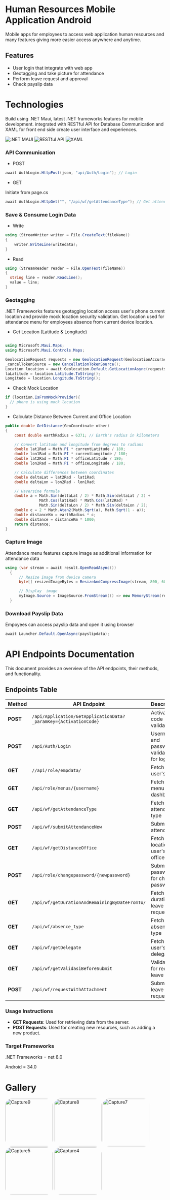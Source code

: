 # Human Resources Mobile Application Android
Mobile apps for employees to access web application human resources and many features giving more easier access anywhere and anytime.

## Features
- User login that integrate with web app
- Geotagging and take picture for attendance 
- Perform leave request and approval
- Check payslip data

# Technologies
Build using .NET Maui, latest .NET frameworks features for mobile development. integrated with RESTful API for Database Communication and XAML for front end side create user interface and experiences.

![.NET MAUI](https://img.shields.io/badge/.NET%20MAUI-%235C2D91.svg?style=for-the-badge&logo=dotnet&logoColor=white)  ![RESTful API](https://img.shields.io/badge/RESTful%20API-%2300843e.svg?style=for-the-badge&logo=api&logoColor=white)  ![XAML](https://img.shields.io/badge/XAML-%230C54C2.svg?style=for-the-badge&logo=xml&logoColor=white)

### API Communication

* POST
```csharp
await AuthLogin.HttpPost(json, "api/Auth/Login"); // Login
```

* GET

Initiate from page.cs
```csharp
await AuthLogin.HttpGet("", "/api/wf/getAttendanceType"); // Get attendance type for taking attendance
```

### Save & Consume Login Data
  
* Write
```csharp
using (StreamWriter writer = File.CreateText(fileName))
{
    writer.WriteLine(writedata);
}
```

* Read
```csharp
using (StreamReader reader = File.OpenText(fileName))
{
  string line = reader.ReadLine();
  value = line;
}
```

### Geotagging
.NET Frameworks features geotagging location access user's phone current location and provide mock location security validation. Get location used for attendance menu for employees absence from current device location.
* Get Location (Latitude & Longitude)
```csharp

using Microsoft.Maui.Maps;
using Microsoft.Maui.Controls.Maps;

GeolocationRequest requests = new GeolocationRequest(GeolocationAccuracy.Medium, TimeSpan.FromSeconds(10));
_cancelTokenSource = new CancellationTokenSource();
Location location = await Geolocation.Default.GetLocationAsync(requests, _cancelTokenSource.Token);
laLatitude = location.Latitude.ToString();
Longitude = location.Longitude.ToString();
```
* Check Mock Location
```csharp
if (location.IsFromMockProvider){
  // phone is using mock location
}
```
* Calculate Distance Between Current and Office Location
```csharp
public double GetDistance(GeoCoordinate other)
{
    const double earthRadius = 6371; // Earth's radius in kilometers

    // Convert latitude and longitude from degrees to radians
    double lat1Rad = Math.PI * currentLatitude / 180;
    double lon1Rad = Math.PI * currentLongitude / 180;
    double lat2Rad = Math.PI * officeLatitude / 180;
    double lon2Rad = Math.PI * officeLongitude / 180;

    // Calculate differences between coordinates
    double deltaLat = lat2Rad - lat1Rad;
    double deltaLon = lon2Rad - lon1Rad;

    // Haversine formula
    double a = Math.Sin(deltaLat / 2) * Math.Sin(deltaLat / 2) +
               Math.Cos(lat1Rad) * Math.Cos(lat2Rad) *
               Math.Sin(deltaLon / 2) * Math.Sin(deltaLon / 2);
    double c = 2 * Math.Atan2(Math.Sqrt(a), Math.Sqrt(1 - a));
    double distanceKm = earthRadius * c;
    double distance = distanceKm * 1000;
    return distance;
}
```

### Capture Image
Attendance menu features capture image as additional information for attendance data
```csharp
using (var stream = await result.OpenReadAsync())
  {
      // Resize Image from device camera
      byte[] resizedImageBytes = ResizeAndCompressImage(stream, 800, 600); 

      // Display  image
      myImage.Source = ImageSource.FromStream(() => new MemoryStream(resizedImageBytes));
  }
```
### Download Payslip Data
Empoyees can access payslip data and open it using browser
```csharp
await Launcher.Default.OpenAsync(payslipdata);
```

# API Endpoints Documentation

This document provides an overview of the API endpoints, their methods, and functionality.

## Endpoints Table

| Method     | API Endpoint            | Description             | Pages      |
|------------|-------------------------|-------------------------|------------|
| **POST**    | `/api/Application/GetApplicationData?_paramKey={ActivationCode}`            | Activation code validation         | Landing Page  |
| **POST**   | `/api/Auth/Login`            | Username and password validation for login       | Login Page   |
| **GET**    | `//api/role/empdata/`         | Fetch the user's data     | All Page   |
| **GET**    | `/api/role/menus/{username}`       | Fetch list of menu on dashboard      | Dashboard Pages   |
| **GET**    | `/api/wf/getAttendanceType`       | Fetch list attendance type     | Attendance Page   |
| **POST** | `/api/wf/submitAttendanceNew`       | Submit attendance     | Attendance Page   |
| **GET**    | `/api/wf/getDistanceOffice`         | Fetch the location of user's office     | Attendance Page   |
| **POST**    | `/api/role/changepassword/{newpassword}`         | Submit new password for change password     | Change Password Page   |
| **GET**    | `/api/wf/getDurationAndRemainingByDateFromTo/`         | Fetch the duration of leave request     | Leave Page   |
| **GET**    | `/api/wf/absence_type`         | Fetch list of absence type     | Leave Page   |
| **GET**    | `/api/wf/getDelegate`         | Fetch user's delegation     | Leave Page   |
| **GET**    | `/api/wf/getValidasiBeforeSubmit`         | Validation for request leave     | Leave Page   |
| **POST**    | `/api/wf/requestWithAttachment`         | Submit leave request     | Leave Page   |

### Usage Instructions
- **GET Requests**: Used for retrieving data from the server. 
- **POST Requests**: Used for creating new resources, such as adding a new  product.


###  Target Frameworks

.NET Frameworks = net 8.0

Android = 34.0


# Gallery
<img src="https://github.com/user-attachments/assets/d6ebcc46-7df0-470c-bf3f-8700a2f624d7" alt="Capture9" width="150" style="border-radius: 20px;">
<img src="https://github.com/user-attachments/assets/944a2c24-4127-4535-af54-39871a64b177" alt="Capture8" width="150" style="border-radius: 20px;">
<img src="https://github.com/user-attachments/assets/aead2f70-228d-4ea5-92fe-fbe5efcdb594" alt="Capture7" width="150" style="border-radius: 20px;">
<img src="https://github.com/user-attachments/assets/6f142545-f1b9-4b1e-822b-bac707157880" alt="Capture5" width="150" style="border-radius: 20px;">
<img src="https://github.com/user-attachments/assets/025a1abf-d39d-4a2c-9e6a-9a23ae094f1b" alt="Capture4" width="150" style="border-radius: 20px;">

